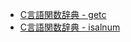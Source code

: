* [C言語関数辞典 - getc](http://www.c-tipsref.com/reference/stdio/getc.html) 
* [C言語関数辞典 - isalnum](http://www.c-tipsref.com/reference/ctype/isalnum.html) 